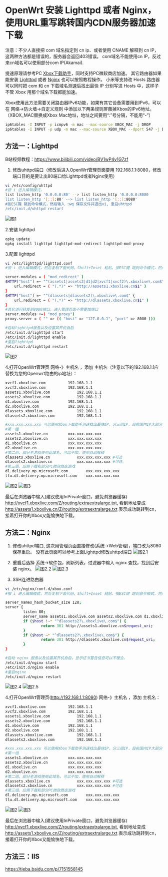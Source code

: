 # OpenWrt 安装 Lighttpd 或者 Nginx，使用URL重写跳转国内CDN服务器加速下载

注意：不少人直接把 com 域名指定到 cn ip、或者使用 CNAME 解释到 cn IP，这两种方法都是错误的，服务器会返回403错误。
com域名不能使用cn IP，反过来cn域名可以使用部分com IP(Akamai). 

提速原理请参考PC [Xbox下载助手](https://github.com/skydevil88/XboxDownload "Xbox下载助手")，同时支持PC微软商店加速。
其它路由器如果能安装 [Lighttpd](#方法一lighttpd "Lighttpd") 或者 [Nginx](#方法二nginx "Lighttpd") 也可以按照教程操作。
小米等支持改 Hosts 路由器可以同时把 com 和 cn 下载域名测速后找出最快 IP 分别写进 Hosts 中，这样子不管 Xbox 用那个域名下载都能加速。 

Xbox使用此方法需要关闭路由器IPv6功能，如果有其它设备需要用到IPv6，可以在 网络->防火墙->自定义规则 中添加以下两条规则屏蔽掉Xbox的IPv6地址。（XBOX_MAC替换成Xbox Mac地址，地址之间要用“:”号分隔，不能用“-”）
```bash
ip6tables -I INPUT -p icmpv6 -m mac --mac-source XBOX_MAC -j DROP 
ip6tables -I INPUT -p udp -m mac --mac-source XBOX_MAC --dport 547 -j DROP
```

## 方法一：Lighttpd 
B站视频教程：https://www.bilibili.com/video/BV1wP4y1G7zf

1. 修改uhttpd端口（修改后进入OpenWrt管理页面要用 192.168.1.1:8080，修改端口目的是要让出80端口给Lighttpd或者Nginx使用）
```bash
vi /etc/config/uhttpd
#按 i 进入编辑模式，
list listen_http '0.0.0.0:80' --> list listen_http '0.0.0.0:8080
list listen_http '[::]:80' --> list listen_http '[::]:8080'
#按ESC键 跳到命令模式，然后输入 :wq 保存文件并退出vi, 重启uhttpd
/etc/init.d/uhttpd restart
```
![图1](doc/Op1.png)

2.安装 lighttpd
```bash
opkg update
opkg install lighttpd lighttpd-mod-redirect lighttpd-mod-proxy
```

3.配置 lighttpd
```bash
vi /etc/lighttpd/lighttpd.conf
#按 i 进入编辑模式，然后复制下面代码，Shift+Inset 粘贴，按ESC键 跳到命令模式，然后输入 :wq 保存文件并退出vi

server.modules = ( "mod_redirect" )
$HTTP["host"] =~ "^(assets1|assets2|d1|d2|xvcf1|xvcf2)\.xboxlive\.com$" {
	url.redirect = ( "(.*)" => "http://assets1.xboxlive.cn$1" )
}
$HTTP["host"] =~ "^(dlassets|dlassets2)\.xboxlive\.com$" {
	url.redirect = ( "(.*)" => "http://dlassets.xboxlive.cn$1" )
}
#其它访问转发到8080端口，进入管理页面不需要加端口
server.modules +=( "mod_proxy")
proxy.server = ( "" => (( "host" => "127.0.0.1", "port" => 8080	)))

#启动lighttpd服务以及设置其开机自启
/etc/init.d/lighttpd start
/etc/init.d/lighttpd enable
#重启lighttpd
/etc/init.d/lighttpd restart
```
![图2](doc/Op2.png)

4.打开OpenWrt管理页 网络-》主机名 ，添加 主机名（注意以下的192.168.1.1应替换为您的Openwrt路由的ip地址）：
```bash
xvcf1.xboxlive.com			192.168.1.1
xvcf2.xboxlive.com			192.168.1.1
assets1.xboxlive.com			192.168.1.1
assets2.xboxlive.com			192.168.1.1
d1.xboxlive.com				192.168.1.1
d2.xboxlive.com				192.168.1.1
dlassets.xboxlive.com			192.168.1.1
dlassets2.xboxlive.com			192.168.1.1

#xxx.xxx.xxx.xxx 可以使用Xbox下载助手测速找出最快IP，分三组IP，目前国内IP大部分不通用，需要分别测速(Akamai IP可以通用)
#第一组
assets1.xboxlive.cn			xxx.xxx.xxx.xxx
assets2.xboxlive.cn			xxx.xxx.xxx.xxx
d1.xboxlive.cn				xxx.xxx.xxx.xxx
d2.xboxlive.cn				xxx.xxx.xxx.xxx
#第二组，部分老游戏使用此域名，可以不加，使用自动解释
dlassets.xboxlive.cn			xxx.xxx.xxx.xxx #可选
dlassets2.xboxlive.cn			xxx.xxx.xxx.xxx	#可选
#第三组，应用下载和部分PC微软商店游戏
dl.delivery.mp.microsoft.com		xxx.xxx.xxx.xxx
tlu.dl.delivery.mp.microsoft.com	xxx.xxx.xxx.xxx
```

![图2](doc/Op3.png)
![图3](doc/pm02.png)


最后在浏览器中输入(建议使用InPrivate窗口，避免浏览器缓存) http://xvcf1.xboxlive.com/Z/routing/extraextralarge.txt, 看到地址变成 http://assets1.xboxlive.cn/Z/routing/extraextralarge.txt 表示成功跳转到cn，接着打开你的Xbox又能愉快地下载。





## 方法二：Nginx	
1. 修改uhttpd端口, 这次用管理页面直接修改(系统->Web管理)，端口改为8080保存重启。
没有此页面可以参考上面Lighttpd修改uhttpd端口
![图2.1](doc/Op2.1.png)

2. 重启后选择 系统->软件包，刷新列表，过滤器中输入 nginx 查找，找到后安装 nginx。
![图2.2](doc/Op2.2.png)
![图2.3](doc/Op2.3.png)

3. SSH连进路由器
```bash
vi /etc/nginx/conf.d/xbox.conf
#按 i 进入编辑模式，然后复制下面代码，Shift+Inset 粘贴，按ESC键 跳到命令模式，然后输入 :wq 保存文件并退出vi

server_names_hash_bucket_size 128;
server {
        listen 80;
        server_name assets1.xboxlive.com assets2.xboxlive.com d1.xboxlive.com d2.xboxlive.com xvcf1.xboxlive.com xvcf2.xboxlive.com dlassets.xboxlive.com dlassets2.xboxlive.com;
        if ($host !~* "^dlassets2?\.xboxlive\.com$") {
                return 301 http://assets1.xboxlive.cn$request_uri;
        }
        if ($host ~* "^dlassets2?\.xboxlive\.com$") {
                return 301 http://dlassets.xboxlive.cn$request_uri;
        }
}

#启动 nginx 服务以及设置其开机自启，显示证书警告信息可以不理会。
/etc/init.d/nginx start
/etc/init.d/nginx enable
#重启nginx
/etc/init.d/nginx restart
```
![图2.4](doc/Op2.4.png)
![图2.5](doc/Op2.5.png)

4.打开OpenWrt管理页(http://192.168.1.1:8080) 网络-》主机名 ，添加 主机名：
```bash
xvcf1.xboxlive.com			192.168.1.1
xvcf2.xboxlive.com			192.168.1.1
assets1.xboxlive.com			192.168.1.1
assets2.xboxlive.com			192.168.1.1
d1.xboxlive.com				192.168.1.1
d2.xboxlive.com				192.168.1.1
dlassets.xboxlive.com			192.168.1.1
dlassets2.xboxlive.com			192.168.1.1

#xxx.xxx.xxx.xxx 可以使用Xbox下载助手测速找出最快IP，分三组IP，目前国内IP大部分不通用，需要分别测速(Akamai IP可以通用)
#第一组
assets1.xboxlive.cn			xxx.xxx.xxx.xxx
assets2.xboxlive.cn			xxx.xxx.xxx.xxx
d1.xboxlive.cn				xxx.xxx.xxx.xxx
d2.xboxlive.cn				xxx.xxx.xxx.xxx
#第二组，部分老游戏使用此域名，可以不加，使用自动解释
dlassets.xboxlive.cn			xxx.xxx.xxx.xxx #可选
dlassets2.xboxlive.cn			xxx.xxx.xxx.xxx	#可选
#第三组，应用下载和部分PC微软商店游戏
dl.delivery.mp.microsoft.com		xxx.xxx.xxx.xxx
tlu.dl.delivery.mp.microsoft.com	xxx.xxx.xxx.xxx
```

![图2](doc/Op3.png)
![图3](doc/pm02.png)


最后在浏览器中输入(建议使用InPrivate窗口，避免浏览器缓存) http://xvcf1.xboxlive.com/Z/routing/extraextralarge.txt, 看到地址变成 http://assets1.xboxlive.cn/Z/routing/extraextralarge.txt 表示成功跳转到cn，接着打开你的Xbox又能愉快地下载。

## 方法三：IIS	
https://tieba.baidu.com/p/7151558145



